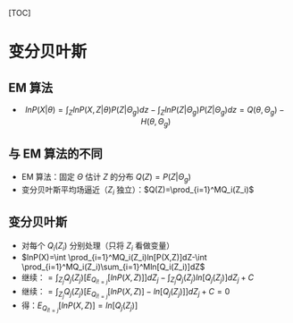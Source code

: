 [TOC]

# 变分贝叶斯

## EM 算法

* $$lnP(X|\theta)=\int_ZlnP(X,Z|\theta)P(Z|\Theta_g)dz-\int_ZlnP(Z|\Theta_g)P(Z|\Theta_g)dz=Q(\theta,\Theta_g)-H(\theta,\Theta_g)$$

## 与 EM 算法的不同

* EM 算法：固定 $\Theta$ 估计 $Z$ 的分布 $Q(Z)=P(Z|\Theta_g)$
* 变分贝叶斯平均场逼近（$Z_i$ 独立）：$Q(Z)=\prod_{i=1}^MQ_i(Z_i)$

## 变分贝叶斯

* 对每个 $Q_i(Z_i)$ 分别处理（只将 $Z_i$ 看做变量）
* $lnP(X)=\int \prod_{i=1}^MQ_i(Z_i)ln[P(X,Z)]dZ-\int \prod_{i=1}^MQ_i(Z_i)\sum_{i=1}^Mln[Q_i(Z_i)]dZ$
* 继续：$=\int_{Z_j}Q_j(Z_j)[E_{Q_{i!=j}}[lnP(X,Z)]]dZ_j-\int_{Z_j} Q_j(Z_j)ln[ Q_j(Z_j)]dZ_j+C$
* 继续：$=\int_{Z_j}Q_j(Z_j)[E_{Q_{i!=j}}[lnP(X,Z)]-ln[ Q_j(Z_j)]]dZ_j+C = 0$
* 得：$E_{Q_{i!=j}}[lnP(X,Z)]=ln[ Q_j(Z_j)]$

